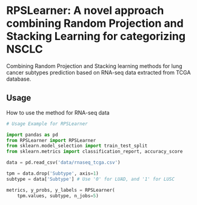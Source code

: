 # RPSLearner: A novel approach combining Random Projection and Stacking Learning for categorizing NSCLC

Combining Random Projection and Stacking learning methods for lung cancer subtypes prediction based on RNA-seq data extracted from TCGA database.


## Usage
How to use the method for RNA-seq data

```python
# Usage Example for RPSLearner

import pandas as pd
from RPSLearner import RPSLearner
from sklearn.model_selection import train_test_split
from sklearn.metrics import classification_report, accuracy_score

data = pd.read_csv('data/rnaseq_tcga.csv')

tpm = data.drop('Subtype', axis=1)
subtype = data['Subtype'] # Use '0' for LUAD, and '1' for LUSC

metrics, y_probs, y_labels = RPSLearner(
    tpm.values, subtype, n_jobs=5)
```
